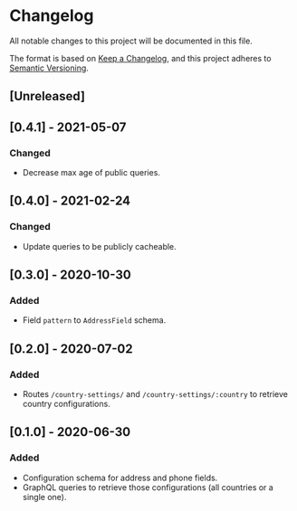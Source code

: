 # Changelog
All notable changes to this project will be documented in this file.

The format is based on [Keep a Changelog](https://keepachangelog.com/en/1.0.0/),
and this project adheres to [Semantic Versioning](https://semver.org/spec/v2.0.0.html).

## [Unreleased]

## [0.4.1] - 2021-05-07
### Changed
- Decrease max age of public queries.

## [0.4.0] - 2021-02-24
### Changed
- Update queries to be publicly cacheable.

## [0.3.0] - 2020-10-30
### Added
- Field `pattern` to `AddressField` schema.

## [0.2.0] - 2020-07-02
### Added
- Routes `/country-settings/` and `/country-settings/:country` to retrieve country configurations.

## [0.1.0] - 2020-06-30
### Added
- Configuration schema for address and phone fields.
- GraphQL queries to retrieve those configurations (all countries or a single one).
